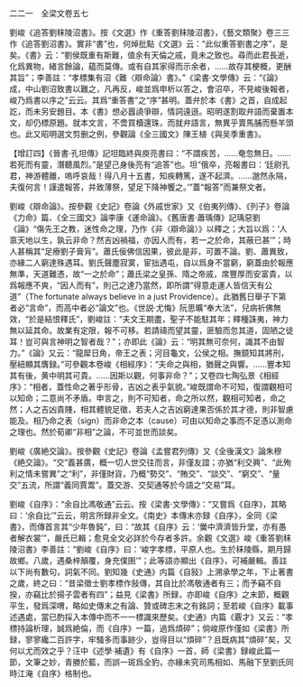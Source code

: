 二二一　全梁文卷五七

劉峻《追答劉秣陵沼書》。按《文選》作《重答劉秣陵沼書》，《藝文類聚》卷三三作《追答劉沼書》。實非“書”也，何焯批點《文選》云：“此似重答劉書之序”，是矣。《書》云：“劉侯既重有斯難，值余有天倫之戚，竟未之致也。尋而此君長逝，化爲異物，緒言餘論，藴而莫傳。或有自其家得而示余者，……故存其梗概，更酬其旨”；李善註：“孝標集有沼《難〈辯命論〉書》。”《梁書·文學傳》云：“《論》成，中山劉沼致書以難之，凡再反，峻並爲申析以答之，會沼卒，不見峻後報者，峻乃爲書以序之”云云。其爲“重答書”之“序”甚明。蓋弁於本《書》之首，自成起訖，而未另安題目。本《書》想必囂譊爭辯，情詞遠遜。昭明遂割取弁語而棄置本文，却仍標原題。就本文言，不啻買櫝還珠，而就弁語言，無異乎賣馬脯而懸羊頭也。此又昭明選文剪删之例，參觀論《全三國文》陳王植《與吴季重書》。

【增訂四】《晉書·孔坦傳》記坦臨終與庾亮書曰：“不謂疾苦，……奄忽無日。……若死而有靈，潛聽風烈。”是望己身後亮有“追答”也。坦“俄卒，亮報書曰：‘廷尉孔君，神游體離，嗚呼哀哉！得八月十五書，知疾轉篤，遂不起濟。……邈然永隔，夫復何言！謹遣報答，并致薄祭，望足下降神饗之。’”蓋“報答”而兼祭文者。

劉峻《辯命論》。按參觀《史記》卷論《外戚世家》又《伯夷列傳》、《列子》卷論《力命》篇、《全三國文》論李康《運命論》。《舊唐書·蕭瑀傳》記瑀惡劉《論》“傷先王之教，迷性命之理，乃作《非〈辯命論〉》以釋之；大旨以爲：‘人禀天地以生，孰云非命？然吉凶禍福，亦因人而有，若一之於命，其蔽已甚’”；時人甚稱其“足療劉子膏肓”。蕭氏佞佛信因果，彼此是非，可置不論。劉、蕭異致，亦緣二人窮達殊遇耳。劉氏聲塵寂寞，宦拙遇屯，自以爲身不當窮，窮蓋由於報應無準，天道難憑，故“一之於命”；蕭氏梁之皇孫、隋之帝戚，席豐厚而安富貴，以爲報應不爽，“因人而有”，則己之達乃當然，即所謂“得意走運人皆信天有公道”（The fortunate always believe in a just Providence）。此猶舊日舉子下第者必“言命”，而高中者必“論文”也。《世説·尤悔》阮思曠“奉大法”，兒病祈佛無效，“於是結恨釋氏”，劉峻註：“夫文王期盡，聖子不能駐其年；釋種誅夷，神力無以延其命。故業有定限，報不可移。若請禱而望其靈，匪驗而忽其道，固陋之徒耳！豈可與言神明之智者哉？”；亦即此《論》云：“明其無可奈何，識其不由智力。”《論》又云：“龍犀日角，帝王之表；河目龜文，公侯之相。撫鏡知其將刑，壓紐顯其膺録。”可參觀本卷峻《相經序》：“夫命之與相，猶聲之與響。……豐本知其有後，黄中明其可貴。……因斯以觀，何事非命？”；又卷四七陶弘景《相經序》：“相者，蓋性命之著乎形骨，吉凶之表乎氣貌。”峻既謂命不可知，復謂觀相可以知命；二意尚不矛盾。申言之，則不可知者，命之所以然，觀相可知者，命之然；人之吉凶貴賤，相其體貌足徵，若夫人之吉凶窮達果否係於其才德，則非智慮能及。相乃命之表（sign）而非命之本（cause）可由以知命之事而不足憑以測命之理也。然於荀卿“非相”之論，不可並世而談矣。

劉峻《廣絶交論》。按參觀《史記》卷論《孟嘗君列傳》又《全後漢文》論朱穆《絶交論》。“交”義甚廣，概一切人世交往而言，非僅友誼；亦猶“利交興”、“此殉利之情未嘗異”之“利”，非僅財貨，乃概“勢交”、“賄交”、“談交”、“窮交”、“量交”五流，所謂“義同賈鬻”。蓋交游、交契通等於今語之“交易”耳。

劉峻《自序》：“余自比馮敬通”云云。按《梁書·文學傳》：“又嘗爲《自序》，其略曰：‘余自比’”云云，明言所録非全文。《南史》本傳末亦録《自序》，全同《梁書》，而傳首言其“少年魯鈍”，曰：“故其《自序》云：‘黌中濟濟皆升堂，亦有愚者解衣裳’”，嚴氏已輯；愈見全文必詳於今存者多許。余觀《文選》峻《重答劉秣陵沼書》李善註：“劉峻《自序》曰：‘峻字孝標，平原人也。生於秣陵縣，期月歸故鄉。八歲，遇桑梓顛覆，身充僕圉’”；此等語亦顯出《自序》，可補嚴輯。善註以下尚有數句，詞氣不同。劉知幾《史通》内篇《自敍》上溯承學之年，下止著書之歲，終之曰：“昔梁徵士劉孝標作敍傳，其自比於馮敬通者有三；而予竊不自揆，亦竊比於揚子雲者有四”；益見《梁書》所録，亦即峻《自序》之末節，概觀平生，發爲深喟，略如史傳末之有論、贊或碑志末之有銘詞；至若峻《自序》載事述遇處，當已酌採入本傳中而不一一標識來歷矣。《史通》内篇《覈才》又云：“孝標持論析理，誠爲絶倫，而《自序》一篇，過爲煩碎”；倘峻原作僅如《梁書》所録，寥寥纔二百許字，牢騷多而事跡少，豈得目以“煩碎”？且既病其“煩碎”矣，又何以尤而效之乎？汪中《述學·補遺》有《自序》一首，師《梁書》録峻此篇一節，文筆之妙，青勝於藍，而誤一斑爲全豹，亦緣未究司馬相如、馬融下至劉氏同時江淹《自序》格制也。